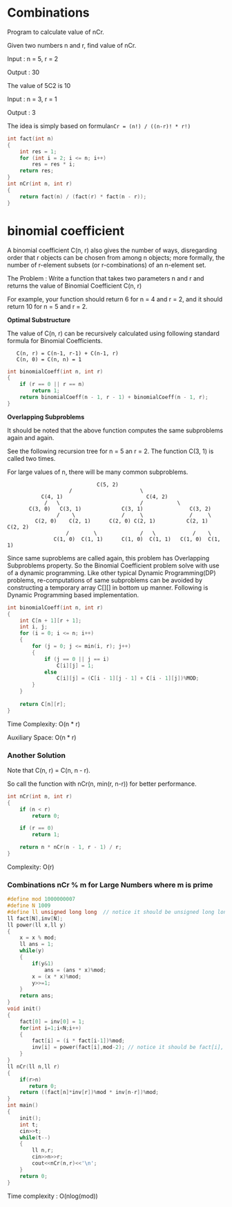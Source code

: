 # Combinations

Program to calculate value of nCr.
    
Given two numbers n and r, find value of nCr.

Input :  n = 5, r = 2

Output : 30

The value of 5C2 is 10

Input : n = 3, r = 1

Output : 3

The idea is simply based on formula`nCr = (n!) / ((n-r)! * r!)`

```cpp
int fact(int n) 
{ 
    int res = 1; 
    for (int i = 2; i <= n; i++) 
        res = res * i; 
    return res; 
} 
int nCr(int n, int r) 
{ 
    return fact(n) / (fact(r) * fact(n - r)); 
} 
```

# binomial coefficient

A binomial coefficient C(n, r) also gives the number of ways, disregarding order
that r objects can be chosen from among n objects; more formally,
the number of r-element subsets (or r-combinations) of an n-element set.

The Problem : Write a function that takes two parameters n and r and returns the value of Binomial Coefficient C(n, r)
    
For example, your function should return 6 for n = 4 and r = 2, and it should return 10 for n = 5 and r = 2.

**Optimal Substructure**

The value of C(n, r) can be recursively calculated using following standard formula for Binomial Coefficients.

```
   C(n, r) = C(n-1, r-1) + C(n-1, r)
   C(n, 0) = C(n, n) = 1
```
```CPP
int binomialCoeff(int n, int r)  
{  
    if (r == 0 || r == n)  
        return 1;  
    return binomialCoeff(n - 1, r - 1) + binomialCoeff(n - 1, r);  
}  
```
**Overlapping Subproblems**

It should be noted that the above function computes the same subproblems again and again.
    
See the following recursion tree for n = 5 an r = 2. The function C(3, 1) is called two times.
    
For large values of n, there will be many common subproblems.
```
                             C(5, 2)
                    /                      \
           C(4, 1)                           C(4, 2)
            /   \                          /           \
       C(3, 0)   C(3, 1)             C(3, 1)               C(3, 2)
                /    \               /     \               /     \
         C(2, 0)    C(2, 1)      C(2, 0) C(2, 1)          C(2, 1)  C(2, 2)
                   /        \              /   \            /    \
               C(1, 0)  C(1, 1)      C(1, 0)  C(1, 1)   C(1, 0)  C(1, 1)
```
Since same suproblems are called again, this problem has Overlapping Subproblems property.
So the Binomial Coefficient problem solve with use of a dynamic programming.
Like other typical Dynamic Programming(DP) problems, re-computations of same subproblems can be avoided by 
constructing a temporary array C[][] in bottom up manner. Following is Dynamic Programming based implementation.
```cpp
int binomialCoeff(int n, int r) 
{ 
    int C[n + 1][r + 1]; 
    int i, j;
    for (i = 0; i <= n; i++) 
    { 
        for (j = 0; j <= min(i, r); j++) 
        { 
            if (j == 0 || j == i) 
                C[i][j] = 1; 
            else
                C[i][j] = (C[i - 1][j - 1] + C[i - 1][j])%MOD; 
        } 
    } 
  
    return C[n][r]; 
} 
```
Time Complexity: O(n * r)

Auxiliary Space: O(n * r)

### Another Solution

Note that C(n, r) = C(n, n - r).

So call the function with nCr(n, min(r, n-r)) for better performance.
 
```cpp 
int nCr(int n, int r) 
{
    if (n < r)
        return 0;

    if (r == 0)
        return 1;

    return n * nCr(n - 1, r - 1) / r;
}
```
Complexity: O(r)

### Combinations nCr % m for Large Numbers where m is prime

```cpp
#define mod 1000000007
#define N 1009
#define ll unsigned long long  // notice it should be unsigned long long, there wrong answer with long long
ll fact[N],inv[N];
ll power(ll x,ll y)
{
    x = x % mod;
    ll ans = 1;
    while(y)
    {
        if(y&1)
            ans = (ans * x)%mod;
        x = (x * x)%mod;
        y>>=1;
    }
    return ans;
}
void init()
{
    fact[0] = inv[0] = 1;
    for(int i=1;i<N;i++)
    {
        fact[i] = (i * fact[i-1])%mod;
        inv[i] = power(fact[i],mod-2); // notice it should be fact[i], there was wrong answer with i
    }
}
ll nCr(ll n,ll r)
{
    if(r>n)
       return 0;
    return ((fact[n]*inv[r])%mod * inv[n-r])%mod;
}
int main()
{
    init();
    int t;
    cin>>t;
    while(t--)
    {
        ll n,r;
        cin>>n>>r;
        cout<<nCr(n,r)<<'\n';
    }
    return 0;
}
```
Time complexity : O(nlog(mod))
